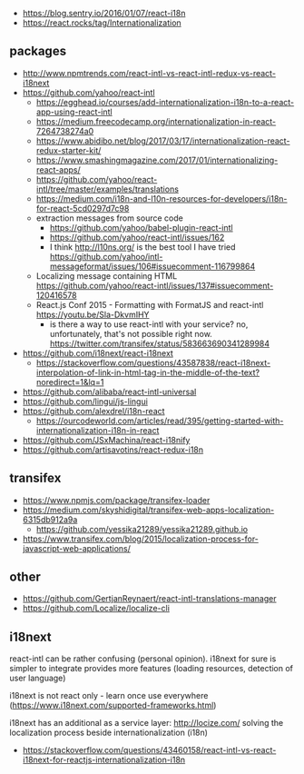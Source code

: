 - https://blog.sentry.io/2016/01/07/react-i18n
- https://react.rocks/tag/Internationalization

## packages

- http://www.npmtrends.com/react-intl-vs-react-intl-redux-vs-react-i18next
- https://github.com/yahoo/react-intl
  - https://egghead.io/courses/add-internationalization-i18n-to-a-react-app-using-react-intl
  - https://medium.freecodecamp.org/internationalization-in-react-7264738274a0
  - https://www.abidibo.net/blog/2017/03/17/internationalization-react-redux-starter-kit/
  - https://www.smashingmagazine.com/2017/01/internationalizing-react-apps/
  - https://github.com/yahoo/react-intl/tree/master/examples/translations
  - https://medium.com/i18n-and-l10n-resources-for-developers/i18n-for-react-5cd0297d7c98
  - extraction messages from source code
    - https://github.com/yahoo/babel-plugin-react-intl
    - https://github.com/yahoo/react-intl/issues/162
    - I think http://l10ns.org/ is the best tool I have tried https://github.com/yahoo/intl-messageformat/issues/106#issuecomment-116799864
  - Localizing message containing HTML https://github.com/yahoo/react-intl/issues/137#issuecomment-120416578
  - React.js Conf 2015 - Formatting with FormatJS and react-intl https://youtu.be/Sla-DkvmIHY
    - is there a way to use react-intl with your service? no, unfortunately, that's not possible right now. https://twitter.com/transifex/status/583663690341289984
- https://github.com/i18next/react-i18next
  - https://stackoverflow.com/questions/43587838/react-i18next-interpolation-of-link-in-html-tag-in-the-middle-of-the-text?noredirect=1&lq=1
- https://github.com/alibaba/react-intl-universal
- https://github.com/lingui/js-lingui
- https://github.com/alexdrel/i18n-react
  - https://ourcodeworld.com/articles/read/395/getting-started-with-internationalization-i18n-in-react
- https://github.com/JSxMachina/react-i18nify
- https://github.com/artisavotins/react-redux-i18n

## transifex

- https://www.npmjs.com/package/transifex-loader
- https://medium.com/skyshidigital/transifex-web-apps-localization-6315db912a9a
  - https://github.com/yessika21289/yessika21289.github.io
- https://www.transifex.com/blog/2015/localization-process-for-javascript-web-applications/

## other

- https://github.com/GertjanReynaert/react-intl-translations-manager
- https://github.com/Localize/localize-cli

## i18next

react-intl can be rather confusing (personal opinion). i18next for sure is simpler to integrate provides more features (loading resources, detection of user language)

i18next is not react only - learn once use everywhere (https://www.i18next.com/supported-frameworks.html)

i18next has an additional as a service layer: http://locize.com/ solving the localization process beside internationalization (i18n)    

- https://stackoverflow.com/questions/43460158/react-intl-vs-react-i18next-for-reactjs-internationalization-i18n
